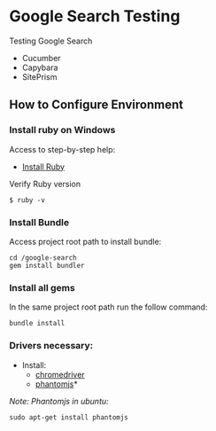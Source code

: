 # Google Search Testing
Testing Google Search
- Cucumber
- Capybara 
- SitePrism


## How to Configure Environment ##

### Install ruby on Windows ###
Access to step-by-step help:
* [Install Ruby](http://installrails.com)

Verify Ruby version
```shell
$ ruby -v
```

### Install Bundle ###
Access project root path to install bundle:
```shell
cd /google-search
gem install bundler
```

### Install all gems ###
In the same project root path run the follow command:
```shell
bundle install
```

### Drivers necessary: ###

* Install:
    * [chromedriver](https://christopher.su/2015/selenium-chromedriver-ubuntu/ )
    * [phantomjs](http://phantomjs.org/)*
    
_Note: Phantomjs in ubuntu:_ 
```shell
sudo apt-get install phantomjs
```
